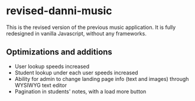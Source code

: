 # revised-danni-music
This is the revised version of the previous music application.
It is fully redesigned in vanilla Javascript, without any frameworks.

## Optimizations and additions
* User lookup speeds increased
* Student lookup under each user speeds increased
* Ability for admin to change landing page info (text and images) through WYSIWYG text editor
* Pagination in students' notes, with a load more button
